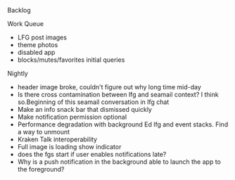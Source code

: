 Backlog

Work Queue
* LFG post images
* theme photos
* disabled app
* blocks/mutes/favorites initial queries 

Nightly
* header image broke, couldn't figure out why long time mid-day
* Is there cross contamination between lfg and seamail context? I think so.Beginning of this seamail conversation in lfg chat
* Make an info snack bar that dismissed quickly
* Make notification permission optional
* Performance degradation with background Ed lfg and event stacks. Find a way to unmount
* Kraken Talk interoperability
* Full image is loading show indicator
* does the fgs start if user enables notifications late?
* Why is a push notification in the background able to launch the app to the foreground?
